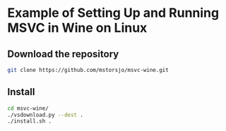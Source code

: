 # Example of Setting Up and Running MSVC in Wine on Linux

## Download the repository
```bash
git clone https://github.com/mstorsjo/msvc-wine.git
```

## Install
```bash
cd msvc-wine/
./vsdownload.py --dest .
./install.sh .
```


